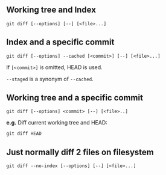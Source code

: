 ## Working tree and Index
```
git diff [--options] [--] [<file>...]
```

## Index and a specific commit
```
git diff [--options] --cached [<commit>] [--] [<file>...]
```

If `[<commit>]` is omitted, HEAD is used.

`--staged` is a synonym of `--cached`.

## Working tree and a specific commit
```
git diff [--options] <commit> [--] [<file>..]
```
**e.g.** Diff current working tree and HEAD:
```
git diff HEAD
```

## Just normally diff 2 files on filesystem
```
git diff --no-index [--options] [--] [<file>...]
```
